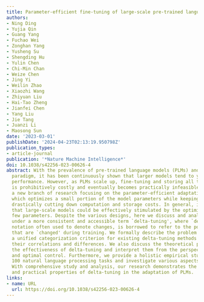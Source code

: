 ```yaml
---
title: Parameter-efficient fine-tuning of large-scale pre-trained language models
authors:
- Ning Ding
- Yujia Qin
- Guang Yang
- Fuchao Wei
- Zonghan Yang
- Yusheng Su
- Shengding Hu
- Yulin Chen
- Chi-Min Chan
- Weize Chen
- Jing Yi
- Weilin Zhao
- Xiaozhi Wang
- Zhiyuan Liu
- Hai-Tao Zheng
- Jianfei Chen
- Yang Liu
- Jie Tang
- Juanzi Li
- Maosong Sun
date: '2023-03-01'
publishDate: '2024-04-23T02:13:19.950798Z'
publication_types:
- article-journal
publication: '*Nature Machine Intelligence*'
doi: 10.1038/s42256-023-00626-4
abstract: With the prevalence of pre-trained language models (PLMs) and the pre-training--fine-tuning
  paradigm, it has been continuously shown that larger models tend to yield better
  performance. However, as PLMs scale up, fine-tuning and storing all the parameters
  is prohibitively costly and eventually becomes practically infeasible. This necessitates
  a new branch of research focusing on the parameter-efficient adaptation of PLMs,
  which optimizes a small portion of the model parameters while keeping the rest fixed,
  drastically cutting down computation and storage costs. In general, it demonstrates
  that large-scale models could be effectively stimulated by the optimization of a
  few parameters. Despite the various designs, here we discuss and analyse the approaches
  under a more consistent and accessible term `delta-tuning', where `delta' a mathematical
  notation often used to denote changes, is borrowed to refer to the portion of parameters
  that are `changed' during training. We formally describe the problem and propose
  a unified categorization criterion for existing delta-tuning methods to explore
  their correlations and differences. We also discuss the theoretical principles underlying
  the effectiveness of delta-tuning and interpret them from the perspectives of optimization
  and optimal control. Furthermore, we provide a holistic empirical study on over
  100 natural language processing tasks and investigate various aspects of delta-tuning.
  With comprehensive study and analysis, our research demonstrates the theoretical
  and practical properties of delta-tuning in the adaptation of PLMs.
links:
- name: URL
  url: https://doi.org/10.1038/s42256-023-00626-4
---
```

